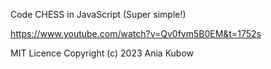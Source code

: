  Code CHESS in JavaScript (Super simple!)

https://www.youtube.com/watch?v=Qv0fvm5B0EM&t=1752s

MIT Licence Copyright (c) 2023 Ania Kubow